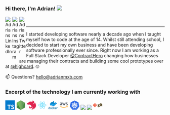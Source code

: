 ### Hi there, I'm Adrian! <img src="https://media.giphy.com/media/hvRJCLFzcasrR4ia7z/giphy.gif" width="25px">
<a target="_blank" href="https://www.linkedin.com/in/adrian-busse/">
  <img align="left" alt="Adrians LinkedIn" width="22px" src="https://raw.githubusercontent.com/peterthehan/peterthehan/master/assets/linkedin.svg" />
</a>
<a href="https://www.instagram.com/adrian.mxb/">
  <img align="left" alt="Adrians Instagram" width="22px" src="https://raw.githubusercontent.com/hussainweb/hussainweb/main/icons/instagram.png" />
</a>
<a href="https://twitter.com/adrian_mxb">
  <img align="left" alt="Adrians Twitter" width="22px" src="https://raw.githubusercontent.com/peterthehan/peterthehan/master/assets/twitter.svg" />
</a>
</br>

---

I started developing software nearly a decade ago when I taught myself how to code at the age of 14.
Whilst still attending school, I decided to start my own business and have been developing software professionally ever since. Right now I am working as a Full Stack Developer [@ContractHero](https://github.com/ContractHero) changing how businesses are managing their contracts and building some cool prototypes over at [@highcard](https://github.com/highcard-dev). 🤓

📫 Questions? [hello@adrianmxb.com](mailto:hello@adrianmxb.com)

### Excerpt of the technology I am currently working with
<code><img height="30" src="https://raw.githubusercontent.com/github/explore/80688e429a7d4ef2fca1e82350fe8e3517d3494d/topics/typescript/typescript.png"></code>
<code><img height="30" src="https://raw.githubusercontent.com/github/explore/80688e429a7d4ef2fca1e82350fe8e3517d3494d/topics/nodejs/nodejs.png"></code>
<code><img height="30" src="https://raw.githubusercontent.com/github/explore/37c71fdca4e12086faf8c7009793d2eb588c914e/topics/nestjs/nestjs.png"></code>
<code><img height="30" src="https://raw.githubusercontent.com/github/explore/80688e429a7d4ef2fca1e82350fe8e3517d3494d/topics/react/react.png"></code>
<code><img height="30" src="https://raw.githubusercontent.com/github/explore/80688e429a7d4ef2fca1e82350fe8e3517d3494d/topics/docker/docker.png"></code>
<code><img height="30" src="https://raw.githubusercontent.com/github/explore/fbceb94436312b6dacde68d122a5b9c7d11f9524/topics/aws/aws.png"></code>
<code><img height="30" src="https://raw.githubusercontent.com/github/explore/01ea2a586e5da744792d0ccfce2f68b861f29301/topics/kubernetes/kubernetes.png"></code>
<code><img height="30" src="https://www.datocms-assets.com/2885/1620155116-brandhcterraformverticalcolor.svg"></code>
<code><img height="30" src="https://go.dev/blog/go-brand/Go-Logo/PNG/Go-Logo_Blue.png"></code>
<code><img height="30" src="https://raw.githubusercontent.com/github/explore/80688e429a7d4ef2fca1e82350fe8e3517d3494d/topics/git/git.png"></code>

<!--
**adrianmxb/adrianmxb** is a ✨ _special_ ✨ repository because its `README.md` (this file) appears on your GitHub profile.

Here are some ideas to get you started:

- 🔭 I’m currently working on ...
- 🌱 I’m currently learning ...
- 👯 I’m looking to collaborate on ...
- 🤔 I’m looking for help with ...
- 💬 Ask me about ...
- 📫 How to reach me: ...
- 😄 Pronouns: ...
- ⚡ Fun fact: ...
-->
